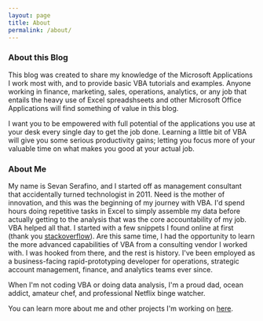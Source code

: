 ```yaml
---
layout: page
title: About
permalink: /about/
---
```


### About this Blog

This blog was created to share my knowledge of the Microsoft Applications I work most with, and to provide basic VBA tutorials and examples. Anyone working in finance, marketing, sales, operations, analytics, or any job that entails the heavy use of Excel spreadshseets and other Microsoft Office Applications will find something of value in this blog. 

I want you to be empowered with full potential of the applications you use at your desk every single day to get the job done.  Learning a little bit of VBA will give you some serious productivity gains; letting you focus more of your valuable time on what makes you good at your actual job.  



### About Me

My name is Sevan Serafino, and I started off as management consultant that accidentally turned technologist in 2011.  Need is the mother of innovation, and this was the beginning of my journey with VBA.  I'd spend hours doing repetitive tasks in Excel to simply assemble my data before actually getting to the analysis that was the core accountability of my job.  VBA helped all that.  I started with a few snippets I found online at first (thank you [stackoverflow](www.stackoverflow.com)).  Are this same time, I had the opportunity to learn the more advanced capabilities of VBA from a consulting vendor I worked with.  I was hooked from there, and the rest is history.  I've been employed as a business-facing rapid-prototyping developer for operations, strategic account management, finance, and analytics teams ever since.  

When I'm not coding VBA or doing data analysis, I'm a proud dad, ocean addict, amateur chef, and professional Netflix binge watcher.

You can learn more about me and other projects I'm working on [here](https://vbastilllives.github.io/personalpage/).






